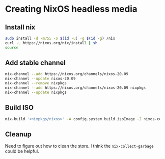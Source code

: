 # Creating NixOS headless media

## Install nix

```sh
sudo install -d -m755 -o $(id -u) -g $(id -g) /nix
curl -L https://nixos.org/nix/install | sh
source 
```

## Add stable channel

```sh
nix-channel --add https://nixos.org/channels/nixos-20.09
nix-channel --update nixos-20.09
nix-channel --remove nixpkgs
nix-channel --add https://nixos.org/channels/nixos-20.09 nixpkgs
nix-channel --update nixpkgs
```

## Build ISO

```sh
nix-build '<nixpkgs/nixos>' -A config.system.build.isoImage -I nixos-config=myiso.nix
```

## Cleanup

Need to figure out how to clean the store. I think the `nix-collect-garbage` could be helpful.
